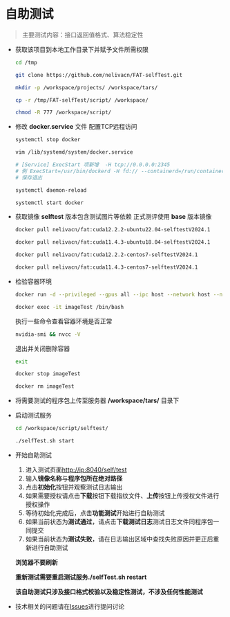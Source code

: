 # 自助测试

> 主要测试内容：接口返回值格式、算法稳定性

* 获取该项目到本地工作目录下并赋予文件所需权限

    ```bash
    cd /tmp
    ```
    ```bash
    git clone https://github.com/nelivacn/FAT-selfTest.git
    ```
    ```bash
    mkdir -p /workspace/projects/ /workspace/tars/
    ```
    ```bash
    cp -r /tmp/FAT-selfTest/script/ /workspace/
    ```
    ```bash
    chmod -R 777 /workspace/script/
    ```

* 修改 **docker.service** 文件 配置TCP远程访问

    ```bash
    systemctl stop docker
    ```
    ```bash
    vim /lib/systemd/system/docker.service
    ```
    ```bash
    # [Service] ExecStart 项新增  -H tcp://0.0.0.0:2345
    # 例 ExecStart=/usr/bin/dockerd -H fd:// --containerd=/run/containerd/containerd.sock -H tcp://0.0.0.0:2345
    # 保存退出
    ```
    ```bash
    systemctl daemon-reload
    ```
    ```bash
    systemctl start docker
    ```

* 获取镜像
    **selftest** 版本包含测试图片等依赖 正式测评使用 **base** 版本镜像

    ```bash
    docker pull nelivacn/fat:cuda12.2.2-ubuntu22.04-selftestV2024.1
    ```

    ```bash
    docker pull nelivacn/fat:cuda11.4.3-ubuntu18.04-selftestV2024.1
    ```

    ```bash
    docker pull nelivacn/fat:cuda12.2.2-centos7-selftestV2024.1
    ```

    ```bash
    docker pull nelivacn/fat:cuda11.4.3-centos7-selftestV2024.1
    ```

* 检验容器环境

    ```bash
    docker run -d --privileged --gpus all --ipc host --network host --name imageTest nelivacn/fat:cuda11.4.3-ubuntu18.04-selftestV2024.1
    ```

    ```bash
    docker exec -it imageTest /bin/bash
    ```

    执行一些命令查看容器环境是否正常
    ```bash
    nvidia-smi && nvcc -V
    ```

    退出并关闭删除容器
    ```bash
    exit
    ```
    
    ```bash
    docker stop imageTest
    ```
    
    ```bash
    docker rm imageTest
    ```

* 将需要测试的程序包上传至服务器 **/workspace/tars/** 目录下

* 启动测试服务

    ```bash
    cd /workspace/script/selftest/
    ```
    ```bash
    ./selfTest.sh start
    ```

* 开始自助测试

    1. 进入测试页面[http://ip:8040/self/test](http://127.0.0.1:8040/self/test)
    2. 输入**镜像名称**与**程序包所在绝对路径**
    3. 点击**初始化**按钮并观察测试日志输出
    4. 如果需要授权请点击**下载**按钮下载指纹文件、**上传**按钮上传授权文件进行授权操作
    5. 等待初始化完成后，点击**功能测试**开始进行自助测试
    6. 如果当前状态为**测试通过**，请点击**下载测试日志**测试日志文件同程序包一同提交
    7. 如果当前状态为**测试失败**，请在日志输出区域中查找失败原因并更正后重新进行自助测试

    **浏览器不要刷新**

    **重新测试需要重启测试服务./selfTest.sh restart**

    **该自助测试只涉及接口格式校验以及稳定性测试，不涉及任何性能测试**

* 技术相关的问题请在[Issues](https://github.com/nelivacn/FAT-selfTest/issues)进行提问讨论
